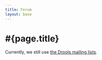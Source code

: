 ```yaml
---
title: Forum
layout: base
---
```

# #{page.title}

Currently, we still use [the Drools mailing lists](http://www.jboss.org/drools/lists).
